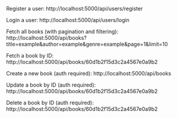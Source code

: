 Register a user: http://localhost:5000/api/users/register

Login a user: http://localhost:5000/api/users/login

Fetch all books (with pagination and filtering): http://localhost:5000/api/books?title=example&author=example&genre=example&page=1&limit=10

Fetch a book by ID: http://localhost:5000/api/books/60d1b2f15d3c2a4567e0a9b2

Create a new book (auth required): http://localhost:5000/api/books

Update a book by ID (auth required): http://localhost:5000/api/books/60d1b2f15d3c2a4567e0a9b2

Delete a book by ID (auth required): http://localhost:5000/api/books/60d1b2f15d3c2a4567e0a9b2
